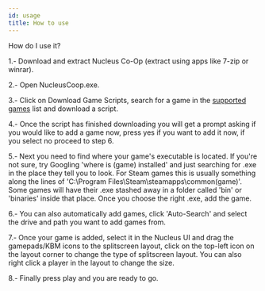 ```yaml
---
id: usage
title: How to use
---
```


How do I use it?

1.- Download and extract Nucleus Co-Op (extract using apps like 7-zip or winrar).

2.- Open NucleusCoop.exe.

3.- Click on Download Game Scripts, search for a game in the [supported games](https://www.reddit.com/r/nucleuscoop/comments/fjdqid/list_of_new_supported_games_and_faq/) list and download a script.

4.- Once the script has finished downloading you will get a prompt asking if you would like to add a game now, press yes if you want to add it now, if you select no proceed to step 6.

5.- Next you need to find where your game's executable is located. If you're not sure, try Googling 'where is (game) installed' and just searching for .exe in the place they tell you to look. For Steam games this is usually something along the lines of 'C:\Program Files\Steam\steamapps\common(game)'. Some games will have their .exe stashed away in a folder called 'bin' or 'binaries' inside that place. Once you choose the right .exe, add the game.

6.- You can also automatically add games, click 'Auto-Search' and select the drive and path you want to add games from.

7.- Once your game is added, select it in the Nucleus UI and drag the gamepads/KBM icons to the splitscreen layout, click on the top-left icon on the layout corner to change the type of splitscreen layout. You can also right click a player in the layout to change the size.

8.- Finally press play and you are ready to go.
